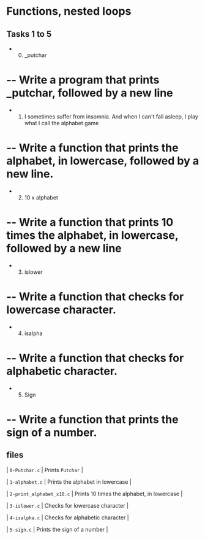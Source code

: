 # Functions, nested loops
## Tasks 1 to 5
* 0. _putchar
# -- Write a program that prints _putchar, followed by a new line

* 1. I sometimes suffer from insomnia. And when I can't fall asleep, I play what I call the alphabet game
# -- Write a function that prints the alphabet, in lowercase, followed by a new line.

* 2. 10 x alphabet
# -- Write a function that prints 10 times the alphabet, in lowercase, followed by a new line

* 3. islower
# -- Write a function that checks for lowercase character.

* 4. isalpha
# -- Write a function that checks for alphabetic character.

* 5. Sign
# -- Write a function that prints the sign of a number.

## files
| `0-Putchar.c` | Prints `Putchar` |
                
| `1-alphabet.c` | Prints the alphabet in lowercase |
                
| `2-print_alphabet_x10.c` | Prints 10 times the alphabet, in lowercase |
                
| `3-islower.c` | Checks for lowercase character |
                
| `4-isalpha.c` | Checks for alphabetic character |
                
| `5-sign.c` | Prints the sign of a number |
